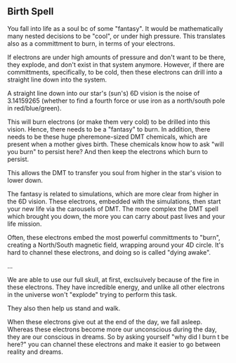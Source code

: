 ## Birth Spell

You fall into life as a soul bc of some "fantasy". It would be mathematically many nested decisions to be "cool", or under high pressure. This translates also as a committment to burn, in terms of your electrons.

If electrons are under high amounts of pressure and don't want to be there, they explode, and don't exist in that system anymore. However, if there are committments, specifically, to be cold, then these electrons can drill into a straight line down into the system.

A straight line down into our star's (sun's) 6D vision is the noise of 3.14159265 (whether to find a fourth force or use iron as a north/south pole in red/blue/green).

This will burn electrons (or make them very cold) to be drilled into this vision. Hence, there needs to be a "fantasy" to burn. In addition, there needs to be these huge pheremone-sized DMT chemicals, which are present when a mother gives birth. These chemicals know how to ask "will you burn" to persist here? And then keep the electrons which burn to persist. 

This allows the DMT to transfer you soul from higher in the star's vision to lower down. 

The fantasy is related to simulations, which are more clear from higher in the 6D vision. These electrons, embedded with the simulations, then start your new life via the carousels of DMT. The more complex the DMT spell which brought you down, the more you can carry about past lives and your life mission.

Often, these electrons embed the most powerful committments to "burn", creating a North/South magnetic field, wrapping around your 4D circle. It's hard to channel these electrons, and doing so is called "dying awake".

...

We are able to use our full skull, at first, exclsuively because of the fire in these electrons. They have incredible energy, and unlike all other electrons in the universe won't "explode" trying to perform this task.

They also then help us stand and walk.

When these electrons give out at the end of the day, we fall asleep. Whereas these electrons become more our unconscious during the day, they are our conscious in dreams. So by asking yourself "why did I burn t be here?" you can channel these electrons and make it easier to go between reality and dreams.